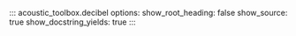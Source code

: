 ::: acoustic_toolbox.decibel
    options:
        show_root_heading: false
        show_source: true
        show_docstring_yields: true
:::
